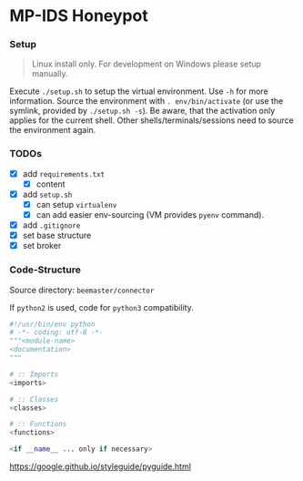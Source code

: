 MP-IDS Honeypot
===============

### Setup

> Linux install only. For development on Windows please setup manually.

Execute `./setup.sh` to setup the virtual environment. Use `-h` for more
information. Source the environment with `. env/bin/activate` (or use the
symlink, provided by `./setup.sh -s`). Be aware, that the activation only
applies for the current shell. Other shells/terminals/sessions need to source
the environment again.

### TODOs

- [x] add `requirements.txt`
    - [x] content
- [x] add `setup.sh`
    - [x] can setup `virtualenv`
    - [x] can add easier env-sourcing (VM provides `pyenv` command).
- [x] add `.gitignore`
- [x] set base structure
- [x] set broker

### Code-Structure

Source directory: `beemaster/connector`

If `python2` is used, code for `python3` compatibility.

```python
#!/usr/bin/env python
# -*- coding: utf-8 -*-
"""<module-name>
<documentation>
"""

# :: Imports
<imports>

# :: Classes
<classes>

# :: Functions
<functions>

<if __name__ ... only if necessary>
```

https://google.github.io/styleguide/pyguide.html
